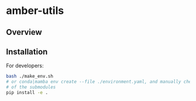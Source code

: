 # amber-utils

## Overview

## Installation

For developers:

```bash
bash ./make_env.sh
# or conda|mamba env create --file ./environment.yaml, and manually check dependencies
# of the submodules
pip install -e .
```
